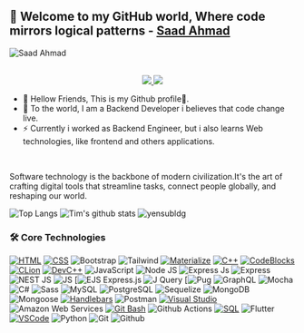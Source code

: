 ## 👋 Welcome to my GitHub world, Where code mirrors logical patterns - [Saad Ahmad](https://github.com/SaadAhmad67)


![Saad Ahmad](https://readme-typing-svg.demolab.com/?font=Consolas&weight=600&pause=1000&color=F58A02&center=true&vCenter=true&width=435&lines=I+am+Backend+Developer)


<p align="center"><br/>
 <a href="https://www.linkedin.com/in/saadahmad67/">
  <img src="https://img.shields.io/badge/linkedin-Saad%20Ahmad-blue?style=flat-square&logo=linkedin">
 </a>
 <a href="mailto:isaadahmadkhan@gmail.com">
  <img src="https://img.shields.io/badge/Email-isaadahmadkhan@%40gmail.com-red?style=flat-square&logo=gmail&logoColor=white">
 </a>
</p>

- 🔭 Hellow Friends, This is my Github profile👋.
- 🌱 To the world, I am a Backend Developer i believes that code change live.
- ⚡ Currently i worked as Backend Engineer, but i also learns Web technologies, like frontend and others applications. 
<br>

Software technology is the backbone of modern civilization.It's the art of crafting digital tools that streamline tasks, connect people globally, and reshaping our world.
<br>
<!-- https://github.com/anuraghazra/github-readme-stats -->
![Top Langs](https://github-readme-stats.vercel.app/api/top-langs/?username=SaadAhmad67&theme=tokyonight&count_private=true&langs_count=8&layout=compact&hide=ASP.NET,ShaderLab,c,Jupyter%20Notebook,Ada)
![Tim's github stats](https://github-readme-stats.vercel.app/api/?username=SaadAhmad67&show_icons=true&theme=tokyonight&count_private=true&hide_rank=true&line_height=24) <!--&hide=contribs -->
<img src="https://github-readme-streak-stats.herokuapp.com/?user=SaadAhmad67&theme=react&hide_border=false" alt="yensubldg" />
<br>

### 🛠️ Core Technologies
<!-- https://github.com/simple-icons/simple-icons/blob/develop/slugs.md -->
[![HTML](https://img.shields.io/badge/-HTML-black?style=flat-square&logo=html5)](https://developer.mozilla.org/en-US/docs/Web/HTML)
[![CSS](https://img.shields.io/badge/-CSS-black?style=flat-square&logo=css3)](https://developer.mozilla.org/en-US/docs/Web/CSS)
![Bootstrap](https://img.shields.io/badge/-Bootstrap-black?style=flat-square&logo=Bootstrap)
![Tailwind](https://img.shields.io/badge/-Tailwind%20CSS-black?style=flat-square&logo=tailwindcss)
[![Materialize](https://img.shields.io/badge/-Materialize-black?style=flat-square&logo=materializecss)](https://materializecss.com/)
[![C++](https://img.shields.io/badge/-C++-black?style=flat-square&logo=c%2B%2B)](https://www.cplusplus.com/)
[![CodeBlocks](https://img.shields.io/badge/-CodeBlocks-black?style=flat-square&logo=codeblocks)](http://www.codeblocks.org/)
[![CLion](https://img.shields.io/badge/-CLion-black?style=flat-square&logo=clion)](https://www.jetbrains.com/clion/)
[![DevC++](https://img.shields.io/badge/-DevC++-black?style=flat-square&logo=devcpp)](https://www.bloodshed.net/devcpp.html)
![JavaScript](https://img.shields.io/badge/-JavaScript-black?style=flat-square&logo=javascript) 
![Node JS](https://img.shields.io/badge/-Node_JS-black?style=for-the-badge&logo=nodedotjs) 
![Express Js](https://img.shields.io/badge/-Express-black?style=flat-square&logo=express) 
![Express](https://img.shields.io/badge/-Express-black?style=flat-square&logo=nestjs) 
![NEST JS](https://img.shields.io/badge/-Nest_JS-black?style=flat-square&logo=typescript)
![ JS](https://img.shields.io/badge/-Next_JS-black?style=for-the-badge&logo=nextdotjs) 
[![EJS Express.js](https://img.shields.io/badge/-EJS_Express.js-black?style=flat-square&logo=ejs)
![J Query](https://img.shields.io/badge/-J%20Query-black?style=flat-square&logo=Jquery) 
[![Pug](https://img.shields.io/badge/-Pug-black?style=flat-square&logo=pug)
![GraphQL](https://img.shields.io/badge/-Graph%20QL-black?style=flat-square&logo=graphq) 
![Mocha](https://img.shields.io/badge/-Mocha-black?style=flat-square&logo=mocha) 
![C#](https://img.shields.io/badge/-C%23-black?style=flat-square&logo=csharp) 
![Sass](https://img.shields.io/badge/-Sass-black?style=flat-square&logo=sass)
![MySQL](https://img.shields.io/badge/-MySQL-black?style=flat-square&logo=mysql)
![PostgreSQL](https://img.shields.io/badge/-PostgreSQL-black?style=flat-square&logo=postgresql)
![Sequelize](https://img.shields.io/badge/-Sequelize-black?style=flat-square&logo=sequelize)
![MongoDB](https://img.shields.io/badge/-MongoDB-black?style=flat-square&logo=mongodb)
![Mongoose](https://img.shields.io/badge/-Mongoose-black?style=flat-square&logo=mongoose)
[![Handlebars](https://img.shields.io/badge/-Handlebars-black?style=flat-square&logo=handlebars)](https://handlebarsjs.com/)
![Postman](https://img.shields.io/badge/-Postman-black?style=flat-square&logo=postman)
[![Visual Studio](https://img.shields.io/badge/-Visual_Studio-black?style=flat-square&logo=visual-studio)](https://visualstudio.microsoft.com/)
![Amazon Web Services](https://img.shields.io/badge/-Amazon%20Web%20Services-black?style=flat-square&logo=amazonaws)
[![Git Bash](https://img.shields.io/badge/-Git_Bash-black?style=flat-square&logo=git)](https://gitforwindows.org/)
![Github Actions](https://img.shields.io/badge/-GitHub%20Actions-black?style=flat-square&logo=githubactions)
[![SQL](https://img.shields.io/badge/-SQL-black?style=flat-square&logo=sql)](https://www.w3schools.com/sql/)
![Flutter](https://img.shields.io/badge/-Flutter-black?style=flat-square&logo=flutter)
[![VSCode](https://img.shields.io/badge/-VSCode-black?style=flat-square&logo=visual-studio-code)](https://code.visualstudio.com/)
![Python](https://img.shields.io/badge/-Python-black?style=flat-square&logo=python)
![Git](https://img.shields.io/badge/-Git-black?style=flat-square&logo=git) 
![Github](https://img.shields.io/badge/-Github-black?style=flat-square&logo=github) 

<!--
**SaadAhmad67/SaadAhmad67** is a ✨ _special_ ✨ repository because its `README.md` (this file) appears on your GitHub profile.

Here are some ideas to get you started:

- 🔭 I’m currently working on ...
- 🌱 I’m currently learning ...
- 👯 I’m looking to collaborate on ...
- 🤔 I’m looking for help with ...
- 💬 Ask me about ...
- 📫 How to reach me: ...
- 😄 Pronouns: ...
- ⚡ Fun fact: ...
-->
